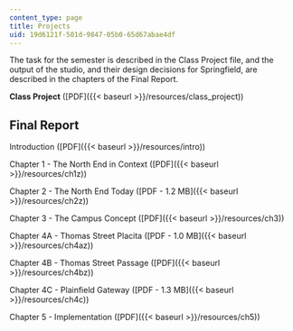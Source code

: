 ```yaml
---
content_type: page
title: Projects
uid: 19d6121f-501d-9847-05b0-65d67abae4df
---
```


The task for the semester is described in the Class Project file, and the output of the studio, and their design decisions for Springfield, are described in the chapters of the Final Report.

**Class Project** ([PDF]({{< baseurl >}}/resources/class_project))

Final Report
------------

Introduction ([PDF]({{< baseurl >}}/resources/intro))

Chapter 1 - The North End in Context ([PDF]({{< baseurl >}}/resources/ch1z))

Chapter 2 - The North End Today ([PDF - 1.2 MB]({{< baseurl >}}/resources/ch2z))

Chapter 3 - The Campus Concept ([PDF]({{< baseurl >}}/resources/ch3))

Chapter 4A - Thomas Street Placita ([PDF - 1.0 MB]({{< baseurl >}}/resources/ch4az))

Chapter 4B - Thomas Street Passage ([PDF]({{< baseurl >}}/resources/ch4bz))

Chapter 4C - Plainfield Gateway ([PDF - 1.3 MB]({{< baseurl >}}/resources/ch4c))

Chapter 5 - Implementation ([PDF]({{< baseurl >}}/resources/ch5))
